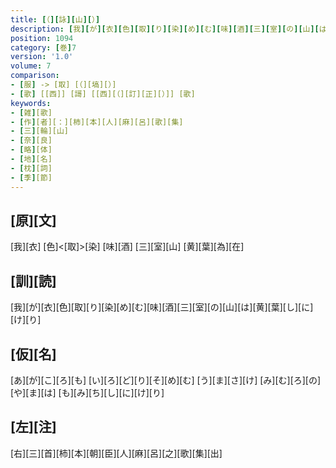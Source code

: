 ```yaml
---
title: [（][詠][山][）]
description: [我][が][衣][色][取][り][染][め][む][味][酒][三][室][の][山][は][黄][葉][し][に][け][り]
position: 1094
category: [巻]7
version: '1.0'
volume: 7
comparison:
- [服] -> [取] [（][塙][）]
- [歌] [[西]] [謌] [[西][（][訂][正][）]] [歌]
keywords:
- [雑][歌]
- [作][者][：][柿][本][人][麻][呂][歌][集]
- [三][輪][山]
- [奈][良]
- [略][体]
- [地][名]
- [枕][詞]
- [季][節]
---
```


## [原][文]

[我][衣] [色]<[取]>[染] [味][酒] [三][室][山] [黄][葉][為][在]

## [訓][読]

[我][が][衣][色][取][り][染][め][む][味][酒][三][室][の][山][は][黄][葉][し][に][け][り]

## [仮][名]

[あ][が][こ][ろ][も] [い][ろ][ど][り][そ][め][む] [う][ま][さ][け] [み][む][ろ][の][や][ま][は] [も][み][ち][し][に][け][り]

## [左][注]

[右][三][首][柿][本][朝][臣][人][麻][呂][之][歌][集][出]
